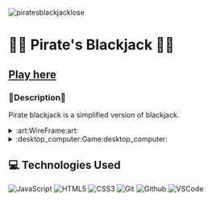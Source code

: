 ![piratesblackjacklose](https://github.com/nickkucway/cardgame/assets/152036965/17ddbe64-41db-49d2-91ea-aa53423c3984)

# :pirate_flag:	 Pirate's Blackjack :pirate_flag:	

## [Play here](https://nickkucway.github.io/cardgame/index.html)

### :memo:Description:memo:

Pirate blackjack is a simplified version of blackjack. 

<details>

<summary>:art:WireFrame:art:</summary>

![gamepage](https://github.com/nickkucway/cardgame/assets/152036965/720df542-c541-46ce-8c58-c400ba7e29d6)

</details>

<details>

<summary>:desktop_computer:Game:desktop_computer:</summary>

<img width="866" alt="Screenshot 2023-12-22 at 10 44 10 AM" src="https://github.com/nickkucway/cardgame/assets/152036965/b10841ea-bc51-4d8b-9d56-6528cfccbbcd">

</details>

  ## :computer: Technologies Used

  ![JavaScript](https://img.shields.io/badge/-JavaScript-05122A?style=flat&logo=javascript)
  ![HTML5](https://img.shields.io/badge/-HTML5-05122A?style=flat&logo=html5)
  ![CSS3](https://img.shields.io/badge/-CSS-05122A?style=flat&logo=css3)
  ![Git](https://img.shields.io/badge/-Git-05122A?style=flat&logo=git)
  ![Github](https://img.shields.io/badge/-GitHub-05122A?style=flat&logo=github)
  ![VSCode](https://img.shields.io/badge/-VS_Code-05122A?style=flat&logo=visualstudio)









